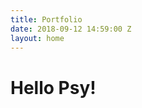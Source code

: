 ```yaml
---
title: Portfolio
date: 2018-09-12 14:59:00 Z
layout: home
---
```


<link rel="stylesheet" type="text/css" href="{{ site.baseurl }}/assets/css/styles.css">
<h1 class="testclass">Hello Psy!</h1>